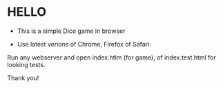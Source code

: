 # HELLO

* This is a simple Dice game in browser

* Use latest verions of Chrome, Firefox of Safari.

Run any webserver and open index.htlm (for game), of index.test.html for looking tests.

Thank you!
